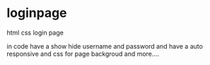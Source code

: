 # loginpage
html css login page

in code have a show hide username and password and have a auto responsive and css for page backgroud and more....
